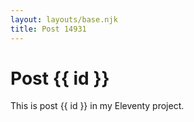 ```yaml
---
layout: layouts/base.njk
title: Post 14931
---
```


# Post {{ id }}

This is post {{ id }} in my Eleventy project.
